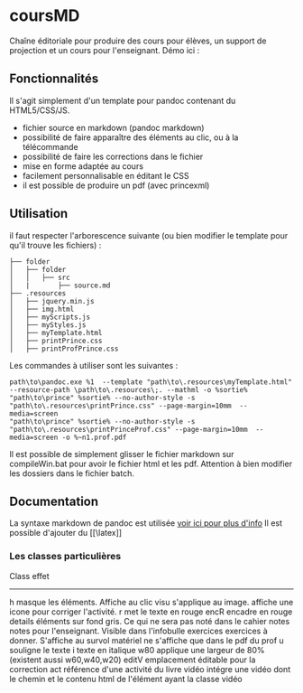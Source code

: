 # coursMD

Chaîne éditoriale pour produire des cours pour élèves, un support de projection et un cours pour l'enseignant.
Démo ici : 

## Fonctionnalités

Il s'agit simplement d'un template pour pandoc contenant du HTML5/CSS/JS.

* fichier source en markdown (pandoc markdown)
* possibilité de faire apparaître des éléments au clic, ou à la télécommande
* possibilité de faire les corrections dans le fichier
* mise en forme adaptée au cours
* facilement personnalisable en éditant le CSS
* il est possible de produire un pdf (avec princexml)

## Utilisation

il faut respecter l'arborescence suivante (ou bien modifier le template pour qu'il trouve les fichiers) :

    ├── folder
    │   ├── folder
    │   │   ├── src
    │   |       ├── source.md
    ├── .resources
    │   ├── jquery.min.js
    │   ├── img.html
    │   ├── myScripts.js
    │   ├── myStyles.js
    │   ├── myTemplate.html
    │   ├── printPrince.css
    │   ├── printProfPrince.css

Les commandes à utiliser sont les suivantes : 

    path\to\pandoc.exe %1  --template "path\to\.resources\myTemplate.html" --resource-path \path\to\.resources\;. --mathml -o %sortie%
    "path\to\prince" %sortie% --no-author-style -s "path\to\.resources\printPrince.css" --page-margin=10mm  --media=screen
    "path\to\prince" %sortie% --no-author-style -s "path\to\.resources\printPrinceProf.css" --page-margin=10mm  --media=screen -o %~n1.prof.pdf

Il est possible de simplement glisser le fichier markdown sur compileWin.bat pour avoir le fichier html et les pdf.
Attention à bien modifier les dossiers dans le fichier batch.


## Documentation

La syntaxe markdown de pandoc est utilisée [voir ici pour plus d'info](https://pandoc.org/MANUAL.html#pandocs-markdown)
Il est possible d'ajouter du [[\latex]]

### Les classes particulières

 Class      effet
-------    --------------------------------------------------------------------------------------------
 h           masque les éléments. Affiche au clic
 visu        s'applique au image. affiche une icone pour corriger l'activité.
 r           met le texte en rouge
 encR        encadre en rouge
 details     éléments sur fond gris. Ce qui ne sera pas noté dans le cahier
 notes       notes pour l'enseignant. Visible dans l'infobulle
 exercices   exercices à donner. S'affiche au survol
 matériel    ne s'affiche que dans le pdf du prof
 u           souligne le texte
 i           texte en italique
 w80         applique une largeur de 80% (existent aussi w60,w40,w20)
 editV       emplacement éditable pour la correction
 act         référence d'une activité du livre
 vidéo       intégre une vidéo dont le chemin et le contenu html de l'élément ayant la classe vidéo
